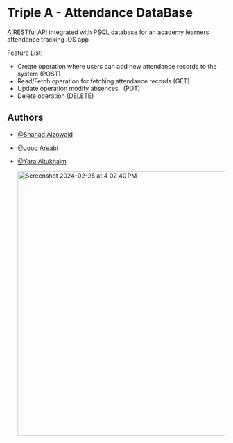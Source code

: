 # Triple A - Attendance DataBase

A RESTful API integrated with PSQL database for an academy learners attendance tracking iOS app

Feature List: 

- Create operation where users can add new attendance records to the system (POST)
- Read/Fetch operation  for fetching attendance records (GET)
- Update operation modify absences   (PUT)
- Delete operation (DELETE)



## Authors

- [@Shahad Alzowaid](https://github.com/shzoyid)
- [@Jood Areabi](https://github.com/valguric)
- [@Yara Altukhaim](https://github.com/yaraaltukhaim)

  <img width="610" alt="Screenshot 2024-02-25 at 4 02 40 PM" src="https://github.com/shzoyid/NC3/assets/116315852/18262259-b838-417f-919b-f981c2ebb738">


